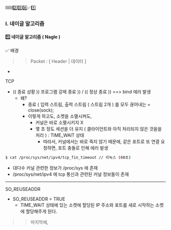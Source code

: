 


ⅠⅡⅢ2️⃣3️⃣4️⃣✅1️⃣

### Ⅰ. 네이글 알고리즘
#### 1️⃣ 네이글 알고리즘 ( Nagle )
✅ 배경
>> Packet : [ Header | 데이터 ]
- 

TCP
- (( 종료 상황 )) 프로그램 강제 종료 )) / (( 정상 종료 )) ==> bind 에러 발생
  - 왜?
    - 종료 ( 입력 스트림, 출력 스트림 ( 스트림 2개 ) 를 모두 끊어내는 = close(sock);
    - 이렇게 하고도, 소켓을 소멸시켜도,
      - 커널은 바로 소멸시키지 X
      - 몇 초 정도 세션을 더 유지 ( 클라이언트와 아직 처리되지 않은 것을을 처리 ) : TIME_WAIT 상태
        - 따라서, 커널에서는 바로 죽지 않기 때문에, 같은 포트로 또 연결 요청하면, 포트 충돌로 인해 에러 발생
``` bash
$ cat /proc/sys/net/ipv4/tcp_fin_timeout // 리눅스 (60초)
```
- 대다수 커널 관련한 정보가 /proc/sys 에 존재
- /proc/sys/net/ipv4 에 tcp 통신과 관련된 커널 정보들이 존재
---
SO_REUSEADDR
- SO_REUSEADDR = TRUE
  - TIME_WAIT 상태에 있는 소켓에 할당된 IP 주소와 포트를 새로 시작하는 소켓에 할당해주게 된다.
 >> 마지막에, 






